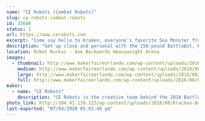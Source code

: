 ```yaml
---
name: "CE Robots (Combat Robots)"
slug: ce-robots-combat-robots
id: 35600
status: 1
url: https://www.cerobots.com
excerpt: "Come say hello to Kraken, everyone's favorite Sea Monster from the hit tv show Battlebots. "
description: "Get up close and personal with the 250-pound BattleBot, Kraken. Improved this year with increased biting force, improved speed, and self-righting capability."
location: Robot Ruckus - Axe Backwards Heavyweight Arena
images:
  - thumbnail: http://www.makerfaireorlando.com/wp-content/uploads/2016/08/Chainsaw.jpg
    medium: http://www.makerfaireorlando.com/wp-content/uploads/2016/08/Chainsaw.jpg
    large: http://www.makerfaireorlando.com/wp-content/uploads/2016/08/Chainsaw.jpg
    full: http://www.makerfaireorlando.com/wp-content/uploads/2016/08/Chainsaw.jpg
maker:
  - name: "CE Robots"
    description: "CE Robots is the creative team behind the 2018 BattleBot Kraken. We'll have the old girl on display, so you can see this amazing machine up close. CE Robots will also have some of our smaller machines competing in the combat robot tournament, so check them out for some bone-jarring destruction."
photo_link: http://104.41.139.123/wp-content/uploads/2018/08/Kracken-Bot-S2018-1140x924-1024x830.jpg
last-exported: "07/04/2020 05:03:40 pm"
---
```

